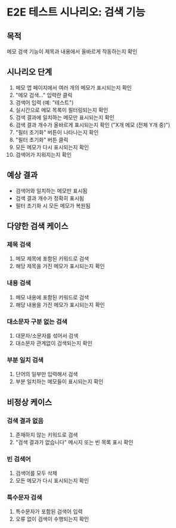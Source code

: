 # E2E 테스트 시나리오: 검색 기능

## 목적

메모 검색 기능이 제목과 내용에서 올바르게 작동하는지 확인

## 시나리오 단계

1. 메모 앱 페이지에서 여러 개의 메모가 표시되는지 확인
2. "메모 검색..." 입력란 클릭
3. 검색어 입력 (예: "테스트")
4. 실시간으로 메모 목록이 필터링되는지 확인
5. 검색 결과에 일치하는 메모만 표시되는지 확인
6. 검색 결과 개수가 올바르게 표시되는지 확인 ("X개 메모 (전체 Y개 중)")
7. "필터 초기화" 버튼이 나타나는지 확인
8. "필터 초기화" 버튼 클릭
9. 모든 메모가 다시 표시되는지 확인
10. 검색어가 지워지는지 확인

## 예상 결과

- 검색어와 일치하는 메모만 표시됨
- 검색 결과 개수가 정확히 표시됨
- 필터 초기화 시 모든 메모가 복원됨

## 다양한 검색 케이스

### 제목 검색
1. 메모 제목에 포함된 키워드로 검색
2. 해당 제목을 가진 메모가 표시되는지 확인

### 내용 검색
1. 메모 내용에 포함된 키워드로 검색
2. 해당 내용을 가진 메모가 표시되는지 확인

### 대소문자 구분 없는 검색
1. 대문자/소문자를 섞어서 검색
2. 대소문자 관계없이 검색되는지 확인

### 부분 일치 검색
1. 단어의 일부만 입력해서 검색
2. 부분 일치하는 메모들이 표시되는지 확인

## 비정상 케이스

### 검색 결과 없음
1. 존재하지 않는 키워드로 검색
2. "검색 결과가 없습니다" 메시지 또는 빈 목록 표시 확인

### 빈 검색어
1. 검색어를 모두 삭제
2. 모든 메모가 다시 표시되는지 확인

### 특수문자 검색
1. 특수문자가 포함된 검색어 입력
2. 오류 없이 검색이 수행되는지 확인